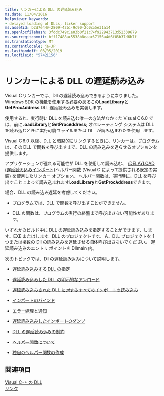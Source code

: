 ```yaml
---
title: リンカーによる DLL の遅延読み込み
ms.date: 11/04/2016
helpviewer_keywords:
- delayed loading of DLLs, linker support
ms.assetid: b2d7e449-2809-42b1-9c90-2c0ca5e31a14
ms.openlocfilehash: 3fddc749c1e03b0f21c74f922943713d52339679
ms.sourcegitcommit: bff17488ac5538b8eaac57156a4d6f06b37d6b7f
ms.translationtype: MT
ms.contentlocale: ja-JP
ms.lasthandoff: 03/05/2019
ms.locfileid: "57421156"
---
```

# <a name="linker-support-for-delay-loaded-dlls"></a>リンカーによる DLL の遅延読み込み

Visual C リンカーでは、Dll の遅延読み込みできるようになりました。 Windows SDK の機能を使用する必要のあるこの**LoadLibrary**と**GetProcAddress** DLL 遅延読み込みを実装します。

使用すると、実行時に DLL を読み込む唯一の方法がなかった Visual C 6.0 では、前に**LoadLibrary**と**GetProcAddress**; オペレーティング システムは DLL を読み込むときに実行可能ファイルまたは DLL が読み込まれたを使用します。

Visual C 6.0 以降、DLL と暗黙的にリンクするときに、リンカーは、プログラムは、その DLL で関数を呼び出すまで、DLL の読み込みを遅らせるオプションを提供します。

アプリケーションが遅れる可能性が DLL を使用して読み込む、 [/DELAYLOAD (遅延読み込みインポート)](../../build/reference/delayload-delay-load-import.md)ヘルパー関数 (Visual C によって提供される既定の実装) を使用したリンカー オプション。 ヘルパー関数は、実行時に、DLL を呼び出すことによって読み込まれます**LoadLibrary**と**GetProcAddress**できます。

場合、DLL の読み込み遅延を考慮してください。

- プログラムでは、DLL で関数を呼び出すことができません。

- DLL の関数は、プログラムの実行の終盤まで呼び出さない可能性があります。

いずれかのビルド中に DLL の遅延読み込みを指定することができます、します。EXE またはします。DLL のプロジェクトです。 A。DLL プロジェクトを 1 つまたは複数の Dll の読み込みを遅延させる自体呼び出さないでください。 遅延読み込みのエントリ ポイントを Dllmain 内。

次のトピックでは、Dll の遅延読み込みについて説明します。

- [遅延読み込みする DLL の指定](../../build/reference/specifying-dlls-to-delay-load.md)

- [遅延読み込みした DLL の明示的なアンロード](../../build/reference/explicitly-unloading-a-delay-loaded-dll.md)

- [遅延読み込みされた DLL に対するすべてのインポートの読み込み](../../build/reference/loading-all-imports-for-a-delay-loaded-dll.md)

- [インポートのバインド](../../build/reference/binding-imports.md)

- [エラー処理と通知](../../build/reference/error-handling-and-notification.md)

- [遅延読み込みしたインポートのダンプ](../../build/reference/dumping-delay-loaded-imports.md)

- [DLL の遅延読み込みの制約](../../build/reference/constraints-of-delay-loading-dlls.md)

- [ヘルパー関数について](understanding-the-helper-function.md)

- [独自のヘルパー関数の作成](../../build/reference/developing-your-own-helper-function.md)

## <a name="see-also"></a>関連項目

[Visual C++ の DLL](../../build/dlls-in-visual-cpp.md)<br/>
[リンク](../../build/reference/linking.md)
